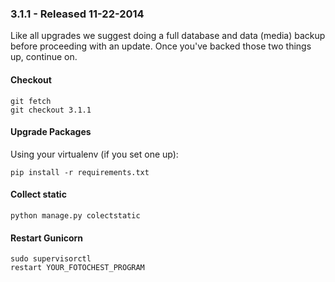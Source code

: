 ### 3.1.1 - Released 11-22-2014

Like all upgrades we suggest doing a full database and data (media) backup before proceeding with
an update.  Once you've backed those two things up, continue on.

#### Checkout

```
git fetch
git checkout 3.1.1
```

#### Upgrade Packages

Using your virtualenv (if you set one up):

```
pip install -r requirements.txt
```

#### Collect static

```
python manage.py colectstatic
```


#### Restart Gunicorn

```
sudo supervisorctl
restart YOUR_FOTOCHEST_PROGRAM
```